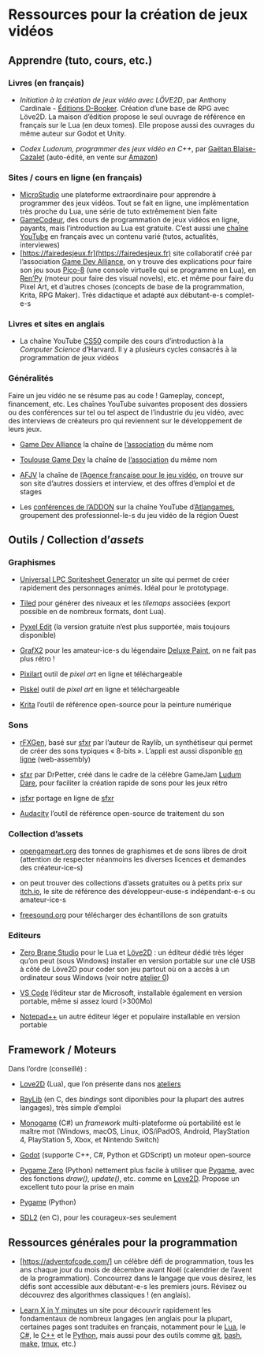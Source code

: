 # Ressources pour la création de jeux vidéos

## Apprendre (tuto, cours, etc.)

### Livres (en français)

- *Initiation à la création de jeux vidéo avec LÖVE2D*, par Anthony Cardinale - [Éditions D-Booker](https://www.d-booker.fr/developpement-de-jeux-video/654-1194-initiation-a-la-creation-de-jeux-video-en-lua-avec-love2d.html). Création d’une base de RPG avec Löve2D. La maison d’édition propose le seul ouvrage de référence en français sur le Lua (en deux tomes). Elle propose aussi des ouvrages du même auteur sur Godot et Unity.

- *Codex Ludorum, programmer des jeux vidéo en C++*, par [Gaëtan Blaise-Cazalet](https://github.com/Gaetz) (auto-édité, en vente sur [Amazon](https://www.amazon.fr/Programmer-jeux-vid%C3%A9o-Codex-Ludorum/dp/2958679217))

### Sites / cours en ligne (en français)

- [MicroStudio](https://microstudio.dev/fr/) une plateforme extraordinaire pour apprendre à programmer des jeux vidéos. Tout se fait en ligne, une implémentation très proche du Lua, une série de tuto extrêmement bien faite
- [GameCodeur](https://www.gamecodeur.fr/), des cours de programmation de jeux vidéos en ligne, payants, mais l’introduction au Lua est gratuite. C’est aussi une [chaîne YouTube](https://www.youtube.com/@gamecodeur) en français avec un contenu varié (tutos, actualités, interviewes)  
- [https://fairedesjeux.fr](https://fairedesjeux.fr) site collaboratif créé par l’association [Game Dev Alliance](https://gamedevalliance.fr/), on y trouve des explications pour faire son jeu sous [Pico-8](https://www.lexaloffle.com/pico-8.php) (une console virtuelle qui se programme en Lua), en [Ren’Py](https://www.renpy.org/) (moteur pour faire des visual novels), etc. et même pour faire du Pixel Art, et d’autres choses (concepts de base de la programmation, Krita, RPG Maker). Très didactique et adapté aux débutant-e-s complet-e-s

### Livres et sites en anglais
- La chaîne YouTube [CS50](https://www.youtube.com/@cs50) compile des cours d’introduction à la *Computer Science* d’Harvard. Il y a plusieurs cycles consacrés à la programmation de jeux vidéos

### Généralités

Faire un jeu vidéo ne se résume pas au code ! Gameplay, concept, financement, etc. Les chaînes YouTube suivantes proposent des dossiers ou des conférences sur tel ou tel aspect de l’industrie du jeu vidéo, avec des interviews de créateurs pro qui reviennent sur le développement de leurs jeux.

- [Game Dev Alliance](https://www.youtube.com/@GameDevAlliance) la chaîne de [l’association](https://gamedevalliance.fr/) du même nom

- [Toulouse Game Dev](https://www.youtube.com/@toulousegamedev/) la chaîne de [l’association](http://toulousegamedev.fr/) du même nom

- [AFJV](https://www.youtube.com/@Afjv-jeuxvideo/) la chaîne de [l’Agence française pour le jeu vidéo](https://www.afjv.com/), on trouve sur son site d’autres dossiers et interview, et des offres d’emploi et de stages

- Les [conférences de l’ADDON](https://www.youtube.com/@Atlangames/videos) sur la chaîne YouTube d’[Atlangames](https://www.atlangames.com/), groupement des professionnel-le-s du jeu vidéo de la région Ouest

## Outils / Collection d’*assets*

### Graphismes

- [Universal LPC Spritesheet Generator](https://sanderfrenken.github.io/Universal-LPC-Spritesheet-Character-Generator/) un site qui permet de créer rapidement des personnages animés. Idéal pour le prototypage.

- [Tiled](https://www.mapeditor.org/download.html) pour générer des niveaux et les *tilemaps* associées (export possible en de nombreux formats, dont Lua).

- [Pyxel Edit](https://www.pyxeledit.com/get.php) (la version gratuite n’est plus supportée, mais toujours disponible)

- [GrafX2](http://pulkomandy.tk/projects/GrafX2) pour les amateur-ice-s du légendaire [Deluxe Paint](https://fr.wikipedia.org/wiki/Deluxe_Paint), on ne fait pas plus rétro !

- [Pixilart](https://www.pixilart.com) outil de *pixel art* en ligne et téléchargeable

- [Piskel](https://www.piskelapp.com/) outil de *pixel art* en ligne et téléchargeable

- [Krita](https://krita.org/fr/) l’outil de référence open-source pour la peinture numérique

### Sons

- [rFXGen](https://github.com/raysan5/rfxgen), basé sur [sfxr](http://www.drpetter.se/project_sfxr.html) par l’auteur de Raylib, un synthétiseur qui permet de créer des sons typiques « 8-bits ». L’appli est aussi disponible [en ligne](https://raylibtech.itch.io/rfxgen) (web-assembly)

- [sfxr](http://www.drpetter.se/project_sfxr.html) par DrPetter, créé dans le cadre de la célèbre GameJam [Ludum Dare](https://ludumdare.com/), pour faciliter la création rapide de sons pour les jeux rétro

- [jsfxr](https://sfxr.me/) portage en ligne de [sfxr](http://www.drpetter.se/project_sfxr.html)

- [Audacity](https://www.audacityteam.org/) l’outil de référence open-source de traitement du son

### Collection d’assets

- [opengameart.org](https://opengameart.org/) des tonnes de graphismes et de sons libres de droit (attention de respecter néanmoins les diverses licences et demandes des créateur-ice-s)

- on peut trouver des collections d’assets gratuites ou à petits prix sur [itch.io](https://itch.io/), le site de référence des développeur-euse-s indépendant-e-s ou amateur-ice-s

- [freesound.org](https://freesound.org/) pour télécharger des échantillons de son gratuits

### Editeurs

- [Zero Brane Studio](https://studio.zerobrane.com/) pour le Lua et [Löve2D](https://love2d.org/) : un éditeur dédié très léger qu’on peut (sous Windows) installer en version portable sur une clé USB à côté de Löve2D pour coder son jeu partout où on a accès à un ordinateur sous Windows (voir notre [atelier 0](./atelier0.md))

- [VS Code](https://code.visualstudio.com/) l’éditeur star de Microsoft, installable également en version portable, même si assez lourd (>300Mo)

- [Notepad++](https://notepad-plus-plus.org/) un autre éditeur léger et populaire installable en version portable

## Framework / Moteurs

Dans l’ordre (conseillé) :

- [Love2D](https://love2d.org/) (Lua), que l’on présente dans nos [ateliers](https://github.com/aucoindujeu/codeclub)

- [RayLib](https://www.raylib.com/) (en C, des *bindings* sont diponibles pour la plupart des autres langages), très simple d’emploi

- [Monogame](https://www.monogame.net/) (C#) un *framework* multi-plateforme où portabilité est le maître mot (Windows, macOS, Linux, iOS/iPadOS, Android, PlayStation 4, PlayStation 5, Xbox, et Nintendo Switch)

- [Godot](https://godotengine.org/) (supporte C++, C#, Python et GDScript) un moteur open-source

- [Pygame Zero](https://pygame-zero.readthedocs.io/en/stable/index.html) (Python) nettement plus facile à utiliser que [Pygame](https://www.pygame.org/), avec des fonctions *draw(), update()*, etc. comme en [Love2D](https://love2d.org/). Propose un excellent tuto pour la prise en main

- [Pygame](https://www.pygame.org/) (Python)

- [SDL2](https://www.libsdl.org/) (en C), pour les courageux-ses seulement

## Ressources générales pour la programmation

- [https://adventofcode.com/] un célèbre défi de programmation, tous les ans chaque jour du mois de décembre avant Noël (calendrier de l’avent de la programmation). Concourrez dans le langage que vous désirez, les défis sont accessible aux débutant-e-s les premiers jours. Révisez ou découvrez des algorithmes classiques ! (en anglais).

- [Learn X in Y minutes](https://learnxinyminutes.com/) un site pour découvrir rapidement les fondamentaux de nombreux langages (en anglais pour la plupart, certaines pages sont traduites en français, notamment pour le [Lua](https://learnxinyminutes.com/docs/fr-fr/lua-fr/), le [C#](https://learnxinyminutes.com/docs/fr-fr/csharp-fr/), le [C++](https://learnxinyminutes.com/docs/fr-fr/c++-fr/) et le [Python](https://learnxinyminutes.com/docs/fr-fr/python-fr/), mais aussi pour des outils comme [git](https://learnxinyminutes.com/docs/fr-fr/git-fr/), [bash](https://learnxinyminutes.com/docs/fr-fr/bash-fr/), [make](https://learnxinyminutes.com/docs/fr-fr/make-fr/), [tmux](https://learnxinyminutes.com/docs/fr-fr/tmux-fr/), etc.) 